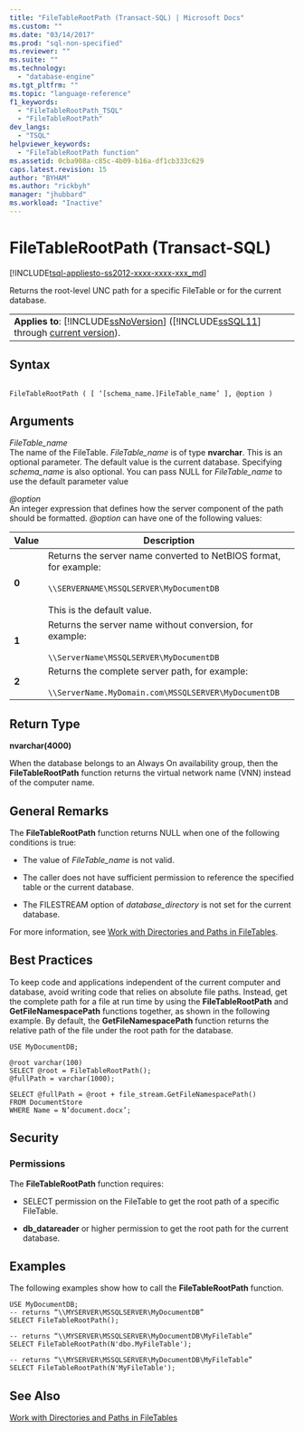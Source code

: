 ```yaml
---
title: "FileTableRootPath (Transact-SQL) | Microsoft Docs"
ms.custom: ""
ms.date: "03/14/2017"
ms.prod: "sql-non-specified"
ms.reviewer: ""
ms.suite: ""
ms.technology: 
  - "database-engine"
ms.tgt_pltfrm: ""
ms.topic: "language-reference"
f1_keywords: 
  - "FileTableRootPath_TSQL"
  - "FileTableRootPath"
dev_langs: 
  - "TSQL"
helpviewer_keywords: 
  - "FileTableRootPath function"
ms.assetid: 0cba908a-c85c-4b09-b16a-df1cb333c629
caps.latest.revision: 15
author: "BYHAM"
ms.author: "rickbyh"
manager: "jhubbard"
ms.workload: "Inactive"
---
```

# FileTableRootPath (Transact-SQL)
[!INCLUDE[tsql-appliesto-ss2012-xxxx-xxxx-xxx_md](../../includes/tsql-appliesto-ss2012-xxxx-xxxx-xxx-md.md)]

  Returns the root-level UNC path for a specific FileTable or for the current database.  
  
||  
|-|  
|**Applies to**: [!INCLUDE[ssNoVersion](../../includes/ssnoversion-md.md)] ([!INCLUDE[ssSQL11](../../includes/sssql11-md.md)] through [current version](http://go.microsoft.com/fwlink/p/?LinkId=299658)).|  
  
## Syntax  
  
```  
  
FileTableRootPath ( [ ‘[schema_name.]FileTable_name’ ], @option )  
```  
  
## Arguments  
 *FileTable_name*  
 The name of the FileTable. *FileTable_name* is of type **nvarchar**. This is an optional parameter. The default value is the current database. Specifying *schema_name* is also optional. You can pass NULL for *FileTable_name* to use the default parameter value  
  
 *@option*  
 An integer expression that defines how the server component of the path should be formatted. *@option* can have one of the following values:  
  
|Value|Description|  
|-----------|-----------------|  
|**0**|Returns the server name converted to NetBIOS format, for example:<br /><br /> `\\SERVERNAME\MSSQLSERVER\MyDocumentDB`<br /><br /> This is the default value.|  
|**1**|Returns the server name without conversion, for example:<br /><br /> `\\ServerName\MSSQLSERVER\MyDocumentDB`|  
|**2**|Returns the complete server path, for example:<br /><br /> `\\ServerName.MyDomain.com\MSSQLSERVER\MyDocumentDB`|  
  
## Return Type  
 **nvarchar(4000)**  
  
 When the database belongs to an Always On availability group, then the **FileTableRootPath** function returns the virtual network name (VNN) instead of the computer name.  
  
## General Remarks  
 The **FileTableRootPath** function returns NULL when one of the following conditions is true:  
  
-   The value of *FileTable_name* is not valid.  
  
-   The caller does not have sufficient permission to reference the specified table or the current database.  
  
-   The FILESTREAM option of *database_directory* is not set for the current database.  
  
 For more information, see [Work with Directories and Paths in FileTables](../../relational-databases/blob/work-with-directories-and-paths-in-filetables.md).  
  
## Best Practices  
 To keep code and applications independent of the current computer and database, avoid writing code that relies on absolute file paths. Instead, get the complete path for a file at run time by using the **FileTableRootPath** and **GetFileNamespacePath** functions together, as shown in the following example. By default, the **GetFileNamespacePath** function returns the relative path of the file under the root path for the database.  
  
```tsql  
USE MyDocumentDB;  
  
@root varchar(100)  
SELECT @root = FileTableRootPath();  
@fullPath = varchar(1000);  
  
SELECT @fullPath = @root + file_stream.GetFileNamespacePath()  
FROM DocumentStore  
WHERE Name = N’document.docx’;  
```  
  
## Security  
  
### Permissions  
 The **FileTableRootPath** function requires:  
  
-   SELECT permission on the FileTable to get the root path of a specific FileTable.  
  
-   **db_datareader** or higher permission to get the root path for the current database.  
  
## Examples  
 The following examples show how to call the **FileTableRootPath** function.  
  
```  
USE MyDocumentDB;  
-- returns “\\MYSERVER\MSSQLSERVER\MyDocumentDB”  
SELECT FileTableRootPath();  
  
-- returns “\\MYSERVER\MSSQLSERVER\MyDocumentDB\MyFileTable”  
SELECT FileTableRootPath(N'dbo.MyFileTable');  
  
-- returns “\\MYSERVER\MSSQLSERVER\MyDocumentDB\MyFileTable”  
SELECT FileTableRootPath(N'MyFileTable');  
```  
  
## See Also  
 [Work with Directories and Paths in FileTables](../../relational-databases/blob/work-with-directories-and-paths-in-filetables.md)  
  
  
